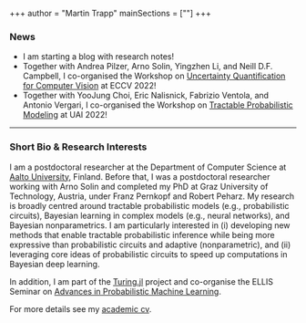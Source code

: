 +++
author = "Martin Trapp"
mainSections = [""]
+++

### News
- I am starting a blog with research notes!
- Together with Andrea Pilzer, Arno Solin, Yingzhen Li, and Neill D.F. Campbell, I co-organised the Workshop on [Uncertainty Quantification for Computer Vision](https://uncv2022.github.io) at ECCV 2022!
- Together with YooJung Choi, Eric Nalisnick, Fabrizio Ventola, and Antonio Vergari, I co-organised the Workshop on [Tractable Probabilistic Modeling](https://tractable-probabilistic-modeling.github.io/tpm2022/) at UAI 2022!

---

### Short Bio & Research Interests
I am a postdoctoral researcher at the Department of Computer Science at [Aalto University](https://www.aalto.fi/en), Finland. Before that, I was a postdoctoral researcher working with Arno Solin and completed my PhD at Graz University of Technology, Austria, under Franz Pernkopf and Robert Peharz. My research is broadly centred around tractable probabilistic models (e.g., probabilistic circuits), Bayesian learning in complex models (e.g., neural networks), and Bayesian nonparametrics. I am particularly interested in (i) developing new methods that enable tractable probabilistic inference while being more expressive than probabilistic circuits and adaptive (nonparametric), and (ii) leveraging core ideas of probabilistic circuits to speed up computations in Bayesian deep learning.

In addition, I am part of the [Turing.jl](https://turing.ml/dev/) project and co-organise the ELLIS Seminar on [Advances in Probabilistic Machine Learning](https://aaltoml.github.io/apml/).

For more details see my [academic cv](./cv.pdf).
